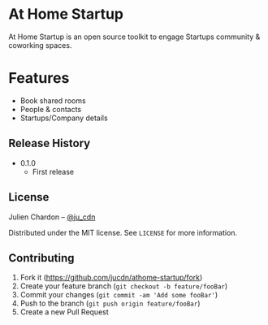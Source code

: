# At Home Startup

At Home Startup is an open source toolkit to engage Startups community & coworking spaces.

# Features
- Book shared rooms
- People & contacts
- Startups/Company details

## Release History

* 0.1.0
    * First release

## License

Julien Chardon – [@ju_cdn](https://twitter.com/ju_cdn)

Distributed under the MIT license. See ``LICENSE`` for more information.

## Contributing

1. Fork it (<https://github.com/jucdn/athome-startup/fork>)
2. Create your feature branch (`git checkout -b feature/fooBar`)
3. Commit your changes (`git commit -am 'Add some fooBar'`)
4. Push to the branch (`git push origin feature/fooBar`)
5. Create a new Pull Request

